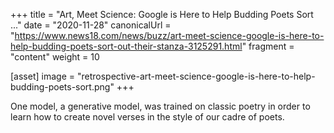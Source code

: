 +++
title = "Art, Meet Science: Google is Here to Help Budding Poets Sort ..."
date = "2020-11-28"
canonicalUrl = "https://www.news18.com/news/buzz/art-meet-science-google-is-here-to-help-budding-poets-sort-out-their-stanza-3125291.html"
fragment = "content"
weight = 10

[asset]
    image = "retrospective-art-meet-science-google-is-here-to-help-budding-poets-sort.png"
+++

One model, a generative model, was trained on classic poetry in order to 
learn how to create novel verses in the style of our cadre of poets.
